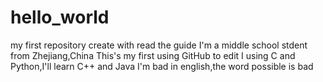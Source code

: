 # hello_world
my first repository create with read the guide
I'm a middle school stdent from Zhejiang,China 
This's my first using GitHub to edit
I using C and Python,I'll learn C++ and Java
I'm bad in english,the word possible is bad
